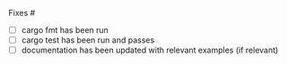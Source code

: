Fixes #

- [ ] cargo fmt has been run
- [ ] cargo test has been run and passes
- [ ] documentation has been updated with relevant examples (if relevant)
